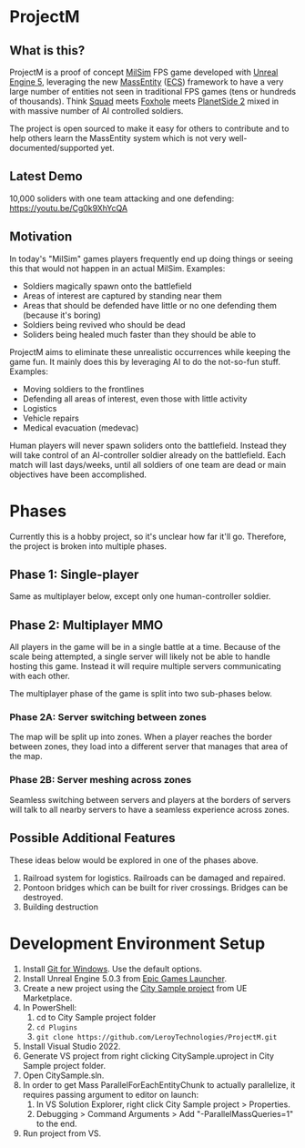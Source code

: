 # ProjectM

## What is this?

ProjectM is a proof of concept [MilSim](https://en.wikipedia.org/wiki/MilSim) FPS game developed with [Unreal Engine 5](https://www.unrealengine.com/en-US/unreal-engine-5), leveraging the new [MassEntity](https://docs.unrealengine.com/5.0/en-US/overview-of-mass-entity-in-unreal-engine/) ([ECS](https://en.wikipedia.org/wiki/Entity_component_system)) framework to have a very large number of entities not seen in traditional FPS games (tens or hundreds of thousands). Think [Squad](https://joinsquad.com/) meets [Foxhole](https://www.foxholegame.com/) meets [PlanetSide 2](https://www.planetside2.com/home) mixed in with massive number of AI controlled soldiers.

The project is open sourced to make it easy for others to contribute and to help others learn the MassEntity system which is not very well-documented/supported yet.

## Latest Demo

10,000 soliders with one team attacking and one defending:
https://youtu.be/Cg0k9XhYcQA

## Motivation

In today's "MilSim" games players frequently end up doing things or seeing this that would not happen in an actual MilSim. Examples:
- Soldiers magically spawn onto the battlefield
- Areas of interest are captured by standing near them
- Areas that should be defended have little or no one defending them (because it's boring)
- Soldiers being revived who should be dead
- Soliders being healed much faster than they should be able to

ProjectM aims to eliminate these unrealistic occurrences while keeping the game fun. It mainly does this by leveraging AI to do the not-so-fun stuff. Examples:
- Moving soldiers to the frontlines
- Defending all areas of interest, even those with little activity
- Logistics
- Vehicle repairs
- Medical evacuation (medevac)

Human players will never spawn soliders onto the battlefield. Instead they will take control of an AI-controller soldier already on the battlefield. Each match will last days/weeks, until all soldiers of one team are dead or main objectives have been accomplished.

# Phases

Currently this is a hobby project, so it's unclear how far it'll go. Therefore, the project is broken into multiple phases.

## Phase 1: Single-player

Same as multiplayer below, except only one human-controller soldier.

## Phase 2: Multiplayer MMO

All players in the game will be in a single battle at a time. Because of the scale being attempted, a single server will likely not be able to handle hosting this game. Instead it will require multiple servers communicating with each other.

The multiplayer phase of the game is split into two sub-phases below.

### Phase 2A: Server switching between zones

The map will be split up into zones. When a player reaches the border between zones, they load into a different server that manages that area of the map.

### Phase 2B: Server meshing across zones

Seamless switching between servers and players at the borders of servers will talk to all nearby servers to have a seamless experience across zones.

## Possible Additional Features

These ideas below would be explored in one of the phases above.

1. Railroad system for logistics. Railroads can be damaged and repaired.
1. Pontoon bridges which can be built for river crossings. Bridges can be destroyed.
1. Building destruction

# Development Environment Setup

1. Install [Git for Windows](https://gitforwindows.org/). Use the default options.
1. Install Unreal Engine 5.0.3 from [Epic Games Launcher](https://store.epicgames.com/en-US/download).
1. Create a new project using the [City Sample project](https://www.unrealengine.com/marketplace/en-US/product/city-sample) from UE Marketplace.
1. In PowerShell:
    1. cd to City Sample project folder
    1. `cd Plugins`
    1. `git clone https://github.com/LeroyTechnologies/ProjectM.git`
1. Install Visual Studio 2022.
1. Generate VS project from right clicking CitySample.uproject in City Sample project folder.
1. Open CitySample.sln.
1. In order to get Mass ParallelForEachEntityChunk to actually parallelize, it requires passing argument to editor on launch:
    1. In VS Solution Explorer, right click City Sample project > Properties.
    1. Debugging > Command Arguments > Add "-ParallelMassQueries=1" to the end.
1. Run project from VS.
